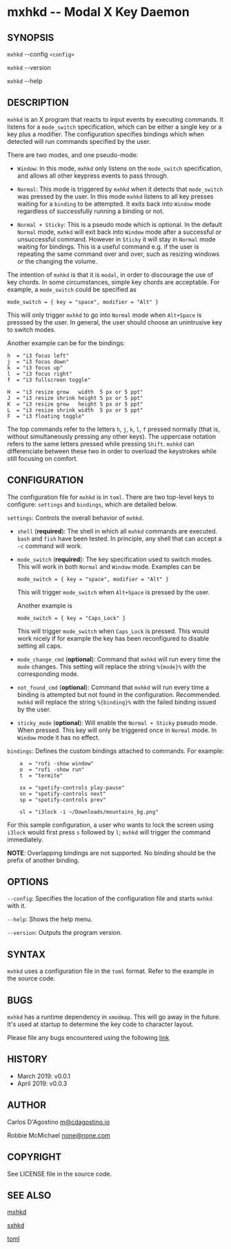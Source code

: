 # mxhkd -- Modal X Key Daemon

## SYNOPSIS

`mxhkd` --config `<config>`

`mxhkd` --version

`mxhkd` --help

## DESCRIPTION

`mxhkd` is an X program that reacts to input events by executing commands.
It listens for a `mode_switch` specification, which can be either a single
key or a key plus a modifier. The configuration specifies bindings which
when detected will run commands specified by the user.

There are two modes, and one pseudo-mode:

- `Window`: In this mode, `mxhkd` only listens on the `mode_switch`
  specification, and allows all other keypress events to pass through.

- `Normal`: This mode is triggered by `mxhkd` when it detects that
  `mode_switch` was pressed by the user. In this mode `mxhkd` listens to
  all key presses waiting for a `binding` to be attempted. It exits back
  into `Window` mode regardless of successfully running a binding or not.

- `Normal + Sticky`: This is a pseudo mode which is optional. In the default
  `Normal` mode, `mxhkd` will exit back into `Window` mode after a successful
  or unsuccessful command. However in `Sticky` it will stay in `Normal` mode
  waiting for bindings. This is a useful command e.g. if the user is
  repeating the same command over and over, such as resizing windows or
  the changing the volume.

The intention of `mxhkd` is that it is `modal`, in order to discourage the
use of key chords. In some circumstances, simple key chords are acceptable.
For example, a `mode_switch` could be specified as

```
mode_switch = { key = "space", modifier = "Alt" }
```

This will only trigger `mxhkd` to go into `Normal` mode when `Alt+Space`
is presssed by the user. In general, the user should choose an unintrusive
key to switch modes.

Another example can be for the bindings:

```
h  = "i3 focus left"
j  = "i3 focus down"
k  = "i3 focus up"
l  = "i3 focus right"
f  = "i3 fullscreen toggle"

H  = "i3 resize grow   width  5 px or 5 ppt"
J  = "i3 resize shrink height 5 px or 5 ppt"
K  = "i3 resize grow   height 5 px or 5 ppt"
L  = "i3 resize shrink width  5 px or 5 ppt"
F  = "i3 floating toggle"
```

The top commands refer to the letters `h`, `j`, `k`, `l`, `f` pressed
normally (that is, without simultaneously pressing any other keys).
The uppercase notation refers to the same letters pressed while
pressing `Shift`. `mxhkd` can differenciate between these two in order
to overload the keystrokes while still focusing on comfort.

## CONFIGURATION

The configuration file for `mxhkd` is in `toml`. There are two top-level
keys to configure: `settings` and `bindings`, which are detailed below.

`settings`: Controls the overall behavior of `mxhkd`.

  * `shell` (**required**): The shell in which all `mxhkd` commands
    are executed. `bash` and `fish` have been tested. In principle, any
    shell that can accept a `-c` command will work.

  * `mode_switch` (**required**): The key specification used to switch
    modes. This will work in both `Normal` and `Window` mode. Examples can be

    ```
    mode_switch = { key = "space", modifier = "Alt" }
    ```

    This will trigger `mode_switch` when `Alt+Space` is pressed by the user.

    Another example is

    ```
    mode_switch = { key = "Caps_Lock" }
    ```

    This will trigger `mode_switch` when `Caps_Lock` is pressed. This would
    work nicely if for example the key has been reconfigured to disable
    setting all caps.

  * `mode_change_cmd` (**optional**): Command that `mxhkd` will run every time
    the `mode` changes. This setting will replace the string `%{mode}%` with
    the corresponding mode.

  * `not_found_cmd` (**optional**): Command that `mxhkd` will run every time
    a binding is attempted but not found in the configuration. Recommended.
    `mxhkd` will replace the string `%{binding}%` with the failed binding
    issued by the user.

  * `sticky_mode` (**optional**): Will enable the `Normal + Sticky` pseudo
    mode. When pressed. This key will only be triggered once in `Normal`
    mode. In `Window` mode it has no effect.

`bindings`: Defines the custom bindings attached to commands. For example:

```
    a  = "rofi -show window"
    o  = "rofi -show run"
    t  = "termite"

    sx = "spotify-controls play-pause"
    sn = "spotify-controls next"
    sp = "spotify-controls prev"

    sl = "i3lock -i ~/Downloads/mountains_bg.png"
```

For this sample configuration, a user who wants to lock the screen using
`i3lock` would first press `s` followed by `l`; `mxhkd` will trigger
the command immediately.

**NOTE**: Overlapping bindings are not supported. No binding should be
the prefix of another binding.

## OPTIONS

`--config`: Specifies the location of the configuration file and starts
`mxhkd` with it.


`--help`: Shows the help menu.


`--version`: Outputs the program version.

## SYNTAX

`mxhkd` uses a configuration file in the `toml` format. Refer
to the example in the source code.

## BUGS

`mxhkd` has a runtime dependency in `xmodmap`. This will go away in
the future. It's used at startup to determine the key code to
character layout.

Please file any bugs encountered using the following
[link](https://github.com/carlosdagos/mxhkd/issues)

## HISTORY

* March 2019: v0.0.1
* April 2019: v0.0.3

## AUTHOR

Carlos D'Agostino <m@cdagostino.io>

Robbie McMichael <none@none.com>

## COPYRIGHT

See LICENSE file in the source code.

## SEE ALSO

[mxhkd](https://github.com/carlosdagos/mxhkd)

[sxhkd](https://github.com/baskerville/sxhkd)

[toml](https://github.com/toml-lang/toml)
